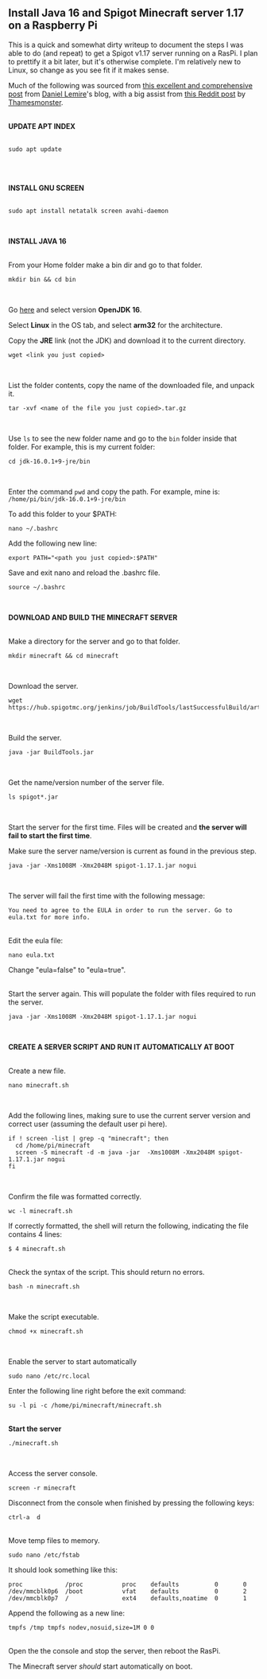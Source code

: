 
## Install Java 16 and Spigot Minecraft server 1.17 on a Raspberry Pi
This is a quick and somewhat dirty writeup to document the steps I was able to do (and repeat) to get a Spigot v1.17 server running on a RasPi.
I plan to prettify it a bit later, but it's otherwise complete. I'm relatively new to Linux, so change as you see fit if it makes sense.

Much of the following was sourced from [this excellent and comprehensive post](https://lemire.me/blog/2016/04/02/setting-up-a-robust-minecraft-server-on-a-raspberry-pi/) from [Daniel Lemire](https://github.com/lemire)'s blog, with a big assist from [this Reddit post](https://www.reddit.com/r/raspberry_pi/comments/o6wiuc/how_to_install_minecraft_117_server_on_raspberry/) by [Thamesmonster](https://www.reddit.com/user/Thamesmonster/).
<br><br>

**UPDATE APT INDEX**
<br><br>

```
sudo apt update
```
<br><br>

**INSTALL GNU SCREEN**
<br><br>

```
sudo apt install netatalk screen avahi-daemon
```
<br>

**INSTALL JAVA 16**
<br><br>

From your Home folder make a bin dir and go to that folder.

```
mkdir bin && cd bin
```
<br>

Go [here](https://adoptopenjdk.net/releases.html?variant=openjdk16&jvmVariant=hotspot) and select version **OpenJDK 16**.

Select **Linux** in the OS tab, and select **arm32** for the architecture.

Copy the **JRE** link (not the JDK) and download it to the current directory.

```
wget <link you just copied>
```
<br>

List the folder contents, copy the name of the downloaded file, and unpack it.

```
tar -xvf <name of the file you just copied>.tar.gz
```
<br>

Use `ls` to see the new folder name and go to the `bin` folder inside that folder. For example, this is my current folder:

```
cd jdk-16.0.1+9-jre/bin
```
<br>

Enter the command `pwd` and copy the path. For example, mine is: `/home/pi/bin/jdk-16.0.1+9-jre/bin`

To add this folder to your $PATH:

```
nano ~/.bashrc
```

Add the following new line:

`export PATH="<path you just copied>:$PATH"`
<br>

Save and exit nano and reload the .bashrc file.

```
source ~/.bashrc
```
<br>

**DOWNLOAD AND BUILD THE MINECRAFT SERVER**
<br><br>

Make a directory for the server and go to that folder.

```
mkdir minecraft && cd minecraft
```
<br>

Download the server.

```
wget https://hub.spigotmc.org/jenkins/job/BuildTools/lastSuccessfulBuild/artifact/target/BuildTools.jar
```
<br>

Build the server.

```
java -jar BuildTools.jar
```
<br>

Get the name/version number of the server file.

```
ls spigot*.jar
```
<br>

Start the server for the first time. Files will be created and **the server will fail to start the first time**.

Make sure the server name/version is current as found in the previous step.

```
java -jar -Xms1008M -Xmx2048M spigot-1.17.1.jar nogui
```
<br>

The server will fail the first time with the following message:

`You need to agree to the EULA in order to run the server. Go to eula.txt for more info.`
<br><br>

Edit the eula file:

```
nano eula.txt
```
Change "eula=false" to "eula=true".
<br><br>

Start the server again. This will populate the folder with files required to run the server.

```
java -jar -Xms1008M -Xmx2048M spigot-1.17.1.jar nogui
```
<br>

**CREATE A SERVER SCRIPT AND RUN IT AUTOMATICALLY AT BOOT**
<br><br>

Create a new file.

```
nano minecraft.sh
```
<br>

Add the following lines, making sure to use the current server version and correct user (assuming the default user pi here).

```
if ! screen -list | grep -q "minecraft"; then
  cd /home/pi/minecraft
  screen -S minecraft -d -m java -jar  -Xms1008M -Xmx2048M spigot-1.17.1.jar nogui
fi
```
<br>

Confirm the file was formatted correctly.

```
wc -l minecraft.sh
```

If correctly formatted, the shell will return the following, indicating the file contains 4 lines:

`$ 4 minecraft.sh`
<br><br>

Check the syntax of the script. This should return no errors.

```
bash -n minecraft.sh
```
<br>

Make the script executable.

```
chmod +x minecraft.sh
```
<br>

Enable the server to start automatically

```
sudo nano /etc/rc.local
```

Enter the following line right before the exit command:

`su -l pi -c /home/pi/minecraft/minecraft.sh`
<br><br>

**Start the server**

```
./minecraft.sh
```
<br>

Access the server console.

```
screen -r minecraft
```

Disconnect from the console when finished by pressing the following keys:

`ctrl-a  d`
<br><br>

Move temp files to memory.

```
sudo nano /etc/fstab
```

It should look something like this:

```
proc            /proc           proc    defaults          0       0
/dev/mmcblk0p6  /boot           vfat    defaults          0       2
/dev/mmcblk0p7  /               ext4    defaults,noatime  0       1
```

Append the following as a new line:

`tmpfs /tmp tmpfs nodev,nosuid,size=1M 0 0`
<br><br>

Open the the console and stop the server, then reboot the RasPi.

The Minecraft server _should_ start automatically on boot.
